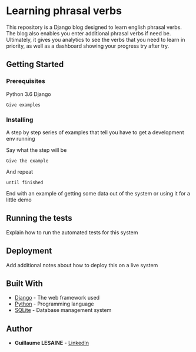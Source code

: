 # Learning phrasal verbs

This repository is a Django blog designed to learn english phrasal verbs. The blog also enables you enter additional phrasal verbs if need be. Ultimately, it gives you analytics to see the verbs that you need to learn in priority, as well as a dashboard showing your progress try after try.


## Getting Started


### Prerequisites

Python 3.6
Django

```
Give examples
```

### Installing

A step by step series of examples that tell you have to get a development env running

Say what the step will be

```
Give the example
```

And repeat

```
until finished
```

End with an example of getting some data out of the system or using it for a little demo

## Running the tests

Explain how to run the automated tests for this system

## Deployment

Add additional notes about how to deploy this on a live system

## Built With

* [Django](https://www.djangoproject.com/) - The web framework used
* [Python](https://www.python.org/) - Programming language
* [SQLite](https://www.sqlite.org/index.html) - Database management system


## Author

* **Guillaume LESAINE** - [LinkedIn](https://www.linkedin.com/in/guillaume-lesaine/)
